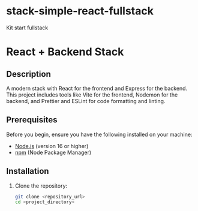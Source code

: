 # stack-simple-react-fullstack
Kit start fullstack
# React + Backend Stack

## Description

A modern stack with React for the frontend and Express for the backend. This project includes tools like Vite for the frontend, Nodemon for the backend, and Prettier and ESLint for code formatting and linting.

## Prerequisites

Before you begin, ensure you have the following installed on your machine:

- [Node.js](https://nodejs.org/) (version 16 or higher)
- [npm](https://www.npmjs.com/) (Node Package Manager)

## Installation

1. Clone the repository:

   ```bash
   git clone <repository_url>
   cd <project_directory>
